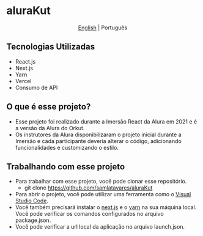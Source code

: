 # aluraKut

<p align="center">
	<a href="https://github.com/samlatavares/aluraKut/blob/main/README.md">English</a> | <span>Português</span>
</p>

## Tecnologias Utilizadas
- React.js
- Next.js
- Yarn
- Vercel
- Consumo de API

## O que é esse projeto?
- Esse projeto foi realizado durante a Imersão React da Alura em 2021 e é a versão da Alura do Orkut.
- Os instrutores da Alura disponibilizaram o projeto inicial durante a Imersão e cada participante deveria alterar o código, adicionando funcionalidades e customizando o estilo.

## Trabalhando com esse projeto
- Para trabalhar com esse projeto, você pode clonar esse repositório.
	- git clone https://github.com/samlatavares/aluraKut
- Para abrir o projeto, você pode utilizar uma ferramenta como o <a href="https://code.visualstudio.com/download" target="_blank">Visual Studio Code</a>.
- Você também precisará instalar o <a href="https://nextjs.org/docs" target="_blank">next.js</a> e o <a href="https://yarnpkg.com/getting-started" target="_blank">yarn</a> na sua máquina local. Você pode verificar os comandos configurados no arquivo package.json.
- Você pode verificar a url local da aplicação no arquivo launch.json.